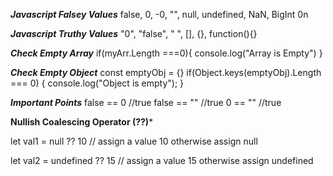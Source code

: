 *****Javascript Falsey Values*****
false, 0, -0, "", null, undefined, NaN, BigInt 0n

*****Javascript Truthy Values*****
"0", "false", " ", [], {}, function(){}

*****Check Empty Array*****
if(myArr.Length ===0){
console.log("Array is Empty")
}

*****Check Empty Object*****
const emptyObj = {}
if(Object.keys(emptyObj).Length === 0) {
console.log("Object is empty");
}

*****Important Points*****
false == 0 //true
false == "" //true
0 == "" //true

****Nullish Coalescing Operator (??)*****

let val1 = null ?? 10 // assign a value 10 otherwise assign null

let val2 = undefined ?? 15 // assign a value 15 otherwise assign undefined

